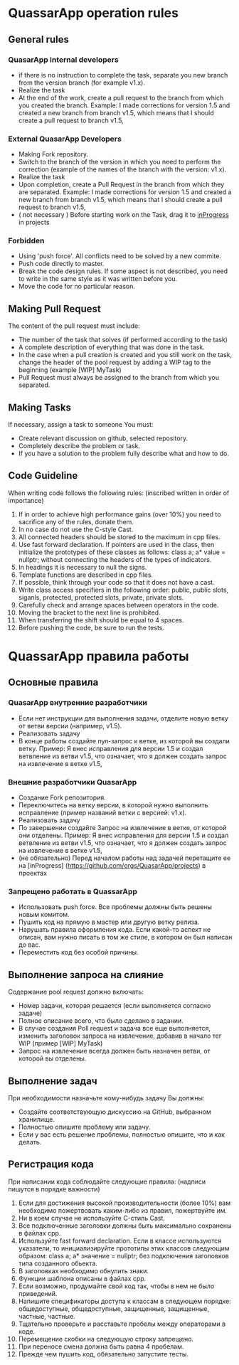 # QuassarApp operation rules
## General rules
### QuasarApp internal developers
* if there is no instruction to complete the task, separate you new branch from the version branch (for example v1.x).
* Realize the task
* At the end of the work, create a pull request to the branch from which you created the branch.
Example:
I made corrections for version 1.5 and created a new branch from branch v1.5, which means that I should create a pull request to branch v1.5,

### External QuasarApp Developers
* Making Fork repository.
* Switch to the branch of the version in which you need to perform the correction (example of the names of the branch with the version: v1.x).
* Realize the task
* Upon completion, create a Pull Request in the branch from which they are separated.
   Example:
I made corrections for version 1.5 and created a new branch from branch v1.5, which means that I should create a pull request to branch v1.5,
* ( not necessary ) Before starting work on the Task, drag it to [inProgress](https://github.com/orgs/QuasarApp/projects) in projects

### Forbidden

* Using 'push force'. All conflicts need to be solved by a new commite.
* Push code directly to master.
* Break the code design rules. If some aspect is not described, you need to write in the same style as it was written before you.
* Move the code for no particular reason.


## Making Pull Request

The content of the pull request must include:
* The number of the task that solves (if performed according to the task)
* A complete description of everything that was done in the task.
* In the case when a pull creation is created and you still work on the task, change the header of the pool request by adding a WIP tag to the beginning (example [WIP] MyTask)
* Pull Request must always be assigned to the branch from which you separated.

## Making Tasks
If necessary, assign a task to someone
You must:
* Create relevant discussion on github, selected repository.
* Completely describe the problem or task.
* If you have a solution to the problem fully describe what and how to do.

## Code Guideline

When writing code follows the following rules: (inscribed written in order of importance)
1. If in order to achieve high performance gains (over 10%) you need to sacrifice any of the rules, donate them.
2. In no case do not use the C-style Cast.
3. All connected headers should be stored to the maximum in cpp files.
4. Use fast forward declaration. If pointers are used in the class, then initialize the prototypes of these classes as follows: class a; a* value = nullptr; without connecting the headers of the types of indicators.
5. In headings it is necessary to null the signs.
6. Template functions are described in cpp files.
7. If possible, think through your code so that it does not have a cast.
8. Write class access specifiers in the following order: public, public slots, siganls, protected, protected slots, private, private slots. 
9. Carefully check and arrange spaces between operators in the code.
10. Moving the bracket to the next line is prohibited.
11. When transferring the shift should be equal to 4 spaces.
12. Before pushing the code, be sure to run the tests.

# QuassarApp правила работы
## Основные правила
### QuasarApp внутренние разработчики
* Если нет инструкции для выполнения задачи, отделите новую ветку от ветви версии (например, v1.5).
* Реализовать задачу
* В конце работы создайте пул-запрос к ветке, из которой вы создали ветку.
Пример:
Я внес исправления для версии 1.5 и создал ветвление из ветви v1.5, что означает, что я должен создать запрос на извлечение в ветке v1.5,

### Внешние разработчики QuasarApp
* Создание Fork репозитория.
* Переключитесь на ветку версии, в которой нужно выполнить исправление (пример названий ветки с версией: v1.x).
* Реализовать задачу
* По завершении создайте Запрос на извлечение в ветке, от которой они отделены.
   Пример:
   Я внес исправления для версии 1.5 и создал ветвление из ветви v1.5, что означает, что я должен создать запрос на извлечение в ветке v1.5,
* (не обязательно) Перед началом работы над задачей перетащите ее на [inProgress] (https://github.com/orgs/QuasarApp/projects) в проектах

### Запрещено работать в QuassarApp

* Использовать push force. Все проблемы должны быть решены новым комитом.
* Пушить код на прямую в мастер или другую ветку релиза.
* Нарушать правила оформления кода. Если какой-то аспект не описан, вам нужно писать в том же стиле, в котором он был написан до вас.
* Переместить код без особой причины.


## Выполнение запроса на слияние

Содержание pool request должно включать:
* Номер задачи, которая решается (если выполняется согласно задаче)
* Полное описание всего, что было сделано в задании.
* В случае создания Poll request и задача все еще выполняется, изменить заголовок запроса на извлечение, добавив в начало тег WIP (пример [WIP] MyTask)
* Запрос на извлечение всегда должен быть назначен ветви, от которой вы отделены.

## Выполнение задач
При необходимости назначьте кому-нибудь задачу
Вы должны:
* Создайте соответствующую дискуссию на GitHub, выбранном хранилище.
* Полностью опишите проблему или задачу.
* Если у вас есть решение проблемы, полностью опишите, что и как делать.

## Регистрация кода

При написании кода соблюдайте следующие правила: (надписи пишутся в порядке важности)
1. Если для достижения высокой производительности (более 10%) вам необходимо пожертвовать каким-либо из правил, пожертвуйте им.
2. Ни в коем случае не используйте C-стиль Cast.
3. Все подключенные заголовки должны быть максимально сохранены в файлах cpp.
4. Используйте fast forward declaration. Если в классе используются указатели, то инициализируйте прототипы этих классов следующим образом: class a; a* значение = nullptr; без подключения заголовков типа созданного обьекта.
5. В заголовках необходимо обнулить знаки.
6. Функции шаблона описаны в файлах cpp.
7. Если возможно, продумайте свой код так, чтобы в нем не было приведений.
8. Напишите спецификаторы доступа к классам в следующем порядке: общедоступные, общедоступные, защищенные, защищенные, частные, частные.
9. Тщательно проверьте и расставьте пробелы между операторами в коде.
10. Перемещение скобки на следующую строку запрещено.
11. При переносе смена должна быть равна 4 пробелам.
12. Прежде чем пушить код, обязательно запустите тесты.
